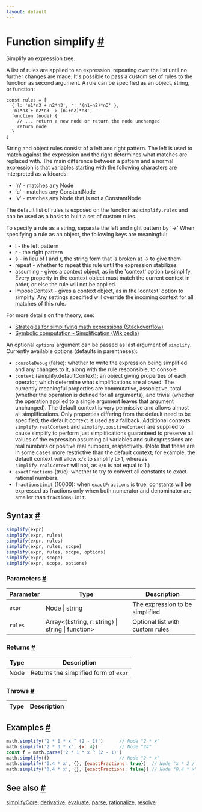 ```yaml
---
layout: default
---
```


<!-- Note: This file is automatically generated from source code comments. Changes made in this file will be overridden. -->

<h1 id="function-simplify">Function simplify <a href="#function-simplify" title="Permalink">#</a></h1>

Simplify an expression tree.

A list of rules are applied to an expression, repeating over the list until
no further changes are made.
It's possible to pass a custom set of rules to the function as second
argument. A rule can be specified as an object, string, or function:

    const rules = [
      { l: 'n1*n3 + n2*n3', r: '(n1+n2)*n3' },
      'n1*n3 + n2*n3 -> (n1+n2)*n3',
      function (node) {
        // ... return a new node or return the node unchanged
        return node
      }
    ]

String and object rules consist of a left and right pattern. The left is
used to match against the expression and the right determines what matches
are replaced with. The main difference between a pattern and a normal
expression is that variables starting with the following characters are
interpreted as wildcards:

- 'n' - matches any Node
- 'c' - matches any ConstantNode
- 'v' - matches any Node that is not a ConstantNode

The default list of rules is exposed on the function as `simplify.rules`
and can be used as a basis to built a set of custom rules.

To specify a rule as a string, separate the left and right pattern by '->'
When specifying a rule as an object, the following keys are meaningful:
- l - the left pattern
- r - the right pattern
- s - in lieu of l and r, the string form that is broken at -> to give them
- repeat - whether to repeat this rule until the expression stabilizes
- assuming - gives a context object, as in the 'context' option to
    simplify. Every property in the context object must match the current
    context in order, or else the rule will not be applied.
- imposeContext - gives a context object, as in the 'context' option to
    simplify. Any settings specified will override the incoming context
    for all matches of this rule.

For more details on the theory, see:

- [Strategies for simplifying math expressions (Stackoverflow)](https://stackoverflow.com/questions/7540227/strategies-for-simplifying-math-expressions)
- [Symbolic computation - Simplification (Wikipedia)](https://en.wikipedia.org/wiki/Symbolic_computation#Simplification)

 An optional `options` argument can be passed as last argument of `simplify`.
 Currently available options (defaults in parentheses):
 - `consoleDebug` (false): whether to write the expression being simplified
   and any changes to it, along with the rule responsible, to console
 - `context` (simplify.defaultContext): an object giving properties of
   each operator, which determine what simplifications are allowed. The
   currently meaningful properties are commutative, associative,
   total (whether the operation is defined for all arguments), and
   trivial (whether the operation applied to a single argument leaves
   that argument unchanged). The default context is very permissive and
   allows almost all simplifications. Only properties differing from
   the default need to be specified; the default context is used as a
   fallback. Additional contexts `simplify.realContext` and
   `simplify.positiveContext` are supplied to cause simplify to perform
   just simplifications guaranteed to preserve all values of the expression
   assuming all variables and subexpressions are real numbers or
   positive real numbers, respectively. (Note that these are in some cases
   more restrictive than the default context; for example, the default
   context will allow `x/x` to simplify to 1, whereas
   `simplify.realContext` will not, as `0/0` is not equal to 1.)
 - `exactFractions` (true): whether to try to convert all constants to
   exact rational numbers.
 - `fractionsLimit` (10000): when `exactFractions` is true, constants will
   be expressed as fractions only when both numerator and denominator
   are smaller than `fractionsLimit`.


<h2 id="syntax">Syntax <a href="#syntax" title="Permalink">#</a></h2>

```js
simplify(expr)
simplify(expr, rules)
simplify(expr, rules)
simplify(expr, rules, scope)
simplify(expr, rules, scope, options)
simplify(expr, scope)
simplify(expr, scope, options)
```

<h3 id="parameters">Parameters <a href="#parameters" title="Permalink">#</a></h3>

Parameter | Type | Description
--------- | ---- | -----------
`expr` | Node &#124; string |  The expression to be simplified
`rules` | Array&lt;{l:string, r: string} &#124; string &#124; function&gt; |  Optional list with custom rules

<h3 id="returns">Returns <a href="#returns" title="Permalink">#</a></h3>

Type | Description
---- | -----------
Node | Returns the simplified form of `expr`


<h3 id="throws">Throws <a href="#throws" title="Permalink">#</a></h3>

Type | Description
---- | -----------


<h2 id="examples">Examples <a href="#examples" title="Permalink">#</a></h2>

```js
math.simplify('2 * 1 * x ^ (2 - 1)')      // Node "2 * x"
math.simplify('2 * 3 * x', {x: 4})        // Node "24"
const f = math.parse('2 * 1 * x ^ (2 - 1)')
math.simplify(f)                          // Node "2 * x"
math.simplify('0.4 * x', {}, {exactFractions: true})  // Node "x * 2 / 5"
math.simplify('0.4 * x', {}, {exactFractions: false}) // Node "0.4 * x"
```


<h2 id="see-also">See also <a href="#see-also" title="Permalink">#</a></h2>

[simplifyCore](simplifyCore.html),
[derivative](derivative.html),
[evaluate](evaluate.html),
[parse](parse.html),
[rationalize](rationalize.html),
[resolve](resolve.html)

